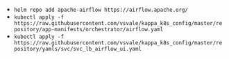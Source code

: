 - `helm repo add apache-airflow https://airflow.apache.org/`
- `kubectl apply -f https://raw.githubusercontent.com/vsvale/kappa_k8s_config/master/repository/app-manifests/orchestrator/airflow.yaml`
- `kubectl apply -f https://raw.githubusercontent.com/vsvale/kappa_k8s_config/master/repository/yamls/svc/svc_lb_airflow_ui.yaml`